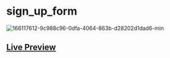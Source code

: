 # sign_up_form
![166117612-9c988c96-0dfa-4064-863b-d28202d1dad6-min](https://user-images.githubusercontent.com/58383582/166118055-3fdb8440-d6ad-45c7-ae2e-ec2f0a3f81f0.png)
## [Live Preview](https://ihavethesourcecode.github.io/sign_up_form/)
